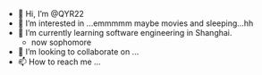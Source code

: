 - 👋 Hi, I’m @QYR22
- 👀 I’m interested in ...emmmmm maybe movies and sleeping...hh 
- 🌱 I’m currently learning software engineering in Shanghai.
  - now sophomore
- 💞️ I’m looking to collaborate on ...
- 📫 How to reach me ...

<!---
QYR22/QYR22 is a ✨ special ✨ repository because its `README.md` (this file) appears on your GitHub profile.
You can click the Preview link to take a look at your changes.
--->
